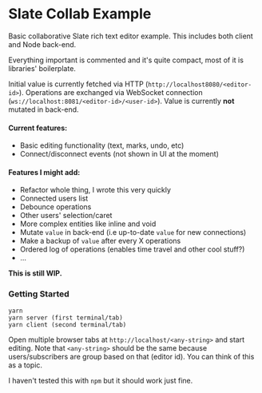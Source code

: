 # Slate Collab Example

Basic collaborative Slate rich text editor example. This includes both client and Node back-end.

Everything important is commented and it's quite compact, most of it is libraries' boilerplate.

Initial value is currently fetched via HTTP (`http://localhost8080/<editor-id>`).
Operations are exchanged via WebSocket connection (`ws://localhost:8081/<editor-id>/<user-id>`). Value is currently **not** mutated in back-end.

#### Current features:

* Basic editing functionality (text, marks, undo, etc)
* Connect/disconnect events (not shown in UI at the moment)

#### Features I might add:

* Refactor whole thing, I wrote this very quickly
* Connected users list
* Debounce operations
* Other users' selection/caret
* More complex entities like inline and void
* Mutate `value` in back-end (i.e up-to-date `value` for new connections)
* Make a backup of `value` after every X operations
* Ordered log of operations (enables time travel and other cool stuff?)
* ...


**This is still WIP.**

### Getting Started

```
yarn
yarn server (first terminal/tab)
yarn client (second terminal/tab)
```

Open multiple browser tabs at `http://localhost/<any-string>` and start editing. Note that `<any-string>` should be the same because users/subscribers are group based on that (editor id). You can think of this as a topic.


I haven't tested this with `npm` but it should work just fine.
